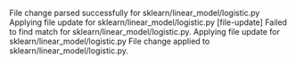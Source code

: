 File change parsed successfully for sklearn/linear_model/logistic.py
Applying file update for sklearn/linear_model/logistic.py
[file-update] Failed to find match for sklearn/linear_model/logistic.py.
Applying file update for sklearn/linear_model/logistic.py
File change applied to sklearn/linear_model/logistic.py.
